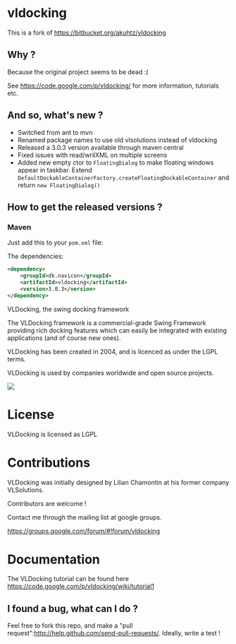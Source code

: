 # vldocking

This is a fork of https://bitbucket.org/akuhtz/vldocking

## Why ?

Because the original project seems to be dead :(

See https://code.google.com/p/vldocking/ for more information, tutorials etc.

## And so, what's new ?

* Switched from ant to mvn
* Renamed package names to use old vlsolutions instead of vldocking
* Released a 3.0.3 version available through maven central
* Fixed issues with read/wrilXML on multiple screens
* Added new empty ctor to `FloatingDialog` to make floating windows appear in taskbar. Extend `DefaultDockableContainerFactory.createFloatingDockableContainer` and return `new FloatingDialog()`

## How to get the released versions ?

### Maven

Just add this to your `pom.xml` file:

The dependencies:

```xml
<dependency>
    <groupId>dk.navicon</groupId>
    <artifactId>vldocking</artifactId>
    <version>3.0.3</version>
</dependency>
```

VLDocking, the swing docking framework

The VLDocking framework is a commercial-grade Swing Framework providing rich docking features which can easily be integrated with existing applications (and of course new ones).

VLDocking has been created in 2004, and is licenced as under the LGPL terms.

VLDocking is used by companies worldwide and open source projects.

![](http://vldocking.googlecode.com/svn/wiki/vldocking3.jpg)

License
=======

VLDocking is licensed as LGPL

Contributions
=============

VLDocking was initially designed by Lilian Chamontin at his former company VLSolutions. 

Contributors are welcome !

Contact me through the mailing list at google groups.

https://groups.google.com/forum/#!forum/vldocking

Documentation
============

The VLDocking tutorial can be found here https://code.google.com/p/vldocking/wiki/tutorial1

## I found a bug, what can I do ?

Feel free to fork this repo, and make a "pull request":http://help.github.com/send-pull-requests/. Ideally, write a test !
 
